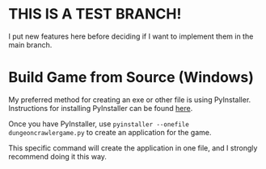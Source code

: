 # THIS IS A TEST BRANCH!
I put new features here before deciding if I want to implement them in the main branch.

# Build Game from Source (Windows)

My preferred method for creating an exe or other file is using PyInstaller. Instructions for installing PyInstaller can be found [here](https://pyinstaller.org/en/stable/installation.html).

Once you have PyInstaller, use `pyinstaller --onefile dungeoncrawlergame.py` to create an application for the game. 

This specific command will create the application in one file, and I strongly recommend doing it this way.
